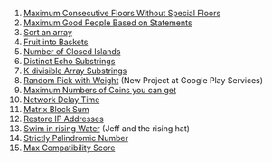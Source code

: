 1. [Maximum Consecutive Floors Without Special Floors]()
2. [Maximum Good People Based on Statements](https://leetcode.com/problems/maximum-good-people-based-on-statements/submissions/887578880/)
3. [Sort an array](https://leetcode.com/problems/sort-an-array/submissions/882906826/)
4. [Fruit into Baskets](https://leetcode.com/problems/fruit-into-baskets/submissions/883707155/)
5. [Number of Closed Islands]()
6. [Distinct Echo Substrings]()
7. [K divisible Array Substrings]()
8. [Random Pick with Weight](https://leetcode.com/problems/random-pick-with-weight/submissions/883069905/) (New Project at Google Play Services)
9. [Maximum Numbers of Coins you can get]()
10. [Network Delay Time](https://leetcode.com/problems/network-delay-time/submissions/883257526/)
11. [Matrix Block Sum]()
12. [Restore IP Addresses](https://leetcode.com/problems/restore-ip-addresses/submissions/882183296/)
13. [Swim in rising Water]() (Jeff and the rising hat)
14. [Strictly Palindromic Number]()
15. [Max Compatibility Score]()

